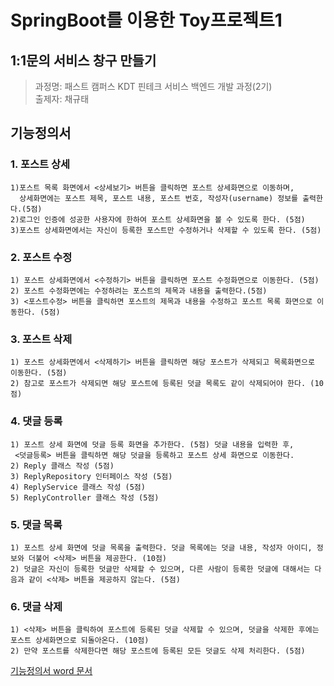 # SpringBoot를 이용한 Toy프로젝트1
## 1:1문의 서비스 창구 만들기
> 과정명: 패스트 캠퍼스 KDT 핀테크 서비스 백엔드 개발 과정(2기)  
> 출제자: 채규태

## 기능정의서
### 1. 포스트 상세  
```
1)포스트 목록 화면에서 <상세보기> 버튼을 클릭하면 포스트 상세화면으로 이동하며, 
  상세화면에는 포스트 제목, 포스트 내용, 포스트 번호, 작성자(username) 정보를 출력한다.(5점)
2)로그인 인증에 성공한 사용자에 한하여 포스트 상세화면을 볼 수 있도록 한다. (5점)
3)포스트 상세화면에서는 자신이 등록한 포스트만 수정하거나 삭제할 수 있도록 한다. (5점)
```

### 2. 포스트 수정
```
1) 포스트 상세화면에서 <수정하기> 버튼을 클릭하면 포스트 수정화면으로 이동한다. (5점)
2) 포스트 수정화면에는 수정하려는 포스트의 제목과 내용을 출력한다.(5점)
3) <포스트수정> 버튼을 클릭하면 포스트의 제목과 내용을 수정하고 포스트 목록 화면으로 이동한다. (5점)
```

### 3. 포스트 삭제
```
1) 포스트 상세화면에서 <삭제하기> 버튼을 클릭하면 해당 포스트가 삭제되고 목록화면으로 이동한다. (5점)
2) 참고로 포스트가 삭제되면 해당 포스트에 등록된 덧글 목록도 같이 삭제되어야 한다. (10점)
```

### 4. 댓글 등록
```
1) 포스트 상세 화면에 덧글 등록 화면을 추가한다. (5점) 덧글 내용을 입력한 후,
 <덧글등록> 버튼을 클릭하면 해당 덧글을 등록하고 포스트 상세 화면으로 이동한다.
2) Reply 클래스 작성 (5점)
3) ReplyRepository 인터페이스 작성 (5점)
4) ReplyService 클래스 작성 (5점)
5) ReplyController 클래스 작성 (5점)
```

### 5. 댓글 목록
```
1) 포스트 상세 화면에 덧글 목록을 출력한다. 덧글 목록에는 덧글 내용, 작성자 아이디, 정보와 더불어 <삭제> 버튼을 제공한다. (10점)
2) 덧글은 자신이 등록한 덧글만 삭제할 수 있으며, 다른 사람이 등록한 덧글에 대해서는 다음과 같이 <삭제> 버튼을 제공하지 않는다. (5점)
```

### 6. 댓글 삭제
```
1) <삭제> 버튼을 클릭하여 포스트에 등록된 덧글 삭제할 수 있으며, 덧글을 삭제한 후에는 포스트 상세화면으로 되돌아온다. (10점)
2) 만약 포스트를 삭제한다면 해당 포스트에 등록된 모든 덧글도 삭제 처리한다. (5점)
```

[기능정의서 word 문서](https://docs.google.com/document/d/1VgtiqJ91smMbuquZuDPBAMY0HVWciKAK/edit?usp=sharing&ouid=102837395211559921947&rtpof=true&sd=true)
